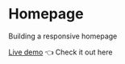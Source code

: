 # Homepage

Building a responsive homepage

[Live demo](https://silviuhg.github.io/homepage/) 👈 Check it out here
